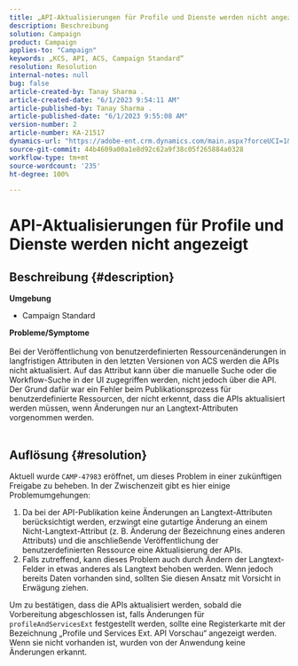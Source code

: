 ```yaml
---
title: „API-Aktualisierungen für Profile und Dienste werden nicht angezeigt“
description: Beschreibung
solution: Campaign
product: Campaign
applies-to: "Campaign"
keywords: „KCS, API, ACS, Campaign Standard“
resolution: Resolution
internal-notes: null
bug: false
article-created-by: Tanay Sharma .
article-created-date: "6/1/2023 9:54:11 AM"
article-published-by: Tanay Sharma .
article-published-date: "6/1/2023 9:55:08 AM"
version-number: 2
article-number: KA-21517
dynamics-url: "https://adobe-ent.crm.dynamics.com/main.aspx?forceUCI=1&pagetype=entityrecord&etn=knowledgearticle&id=066ce93c-6200-ee11-8f6e-6045bd0067ea"
source-git-commit: 44b4609a00a1e8d92c62a9f38c05f265884a0328
workflow-type: tm+mt
source-wordcount: '235'
ht-degree: 100%

---
```


# API-Aktualisierungen für Profile und Dienste werden nicht angezeigt

## Beschreibung {#description}

<b>Umgebung</b>
- Campaign Standard

<b>Probleme/Symptome</b><br><br>Bei der Veröffentlichung von benutzerdefinierten Ressourcenänderungen in langfristigen Attributen in den letzten Versionen von ACS werden die APIs nicht aktualisiert. Auf das Attribut kann über die manuelle Suche oder die Workflow-Suche in der UI zugegriffen werden, nicht jedoch über die API. Der Grund dafür war ein Fehler beim Publikationsprozess für benutzerdefinierte Ressourcen, der nicht erkennt, dass die APIs aktualisiert werden müssen, wenn Änderungen nur an Langtext-Attributen vorgenommen werden.
<br> <br>

## Auflösung {#resolution}


Aktuell wurde `CAMP-47983` eröffnet, um dieses Problem in einer zukünftigen Freigabe zu beheben. In der Zwischenzeit gibt es hier einige Problemumgehungen:

1. Da bei der API-Publikation keine Änderungen an Langtext-Attributen berücksichtigt werden, erzwingt eine gutartige Änderung an einem Nicht-Langtext-Attribut (z. B. Änderung der Bezeichnung eines anderen Attributs) und die anschließende Veröffentlichung der benutzerdefinierten Ressource eine Aktualisierung der APIs.
2. Falls zutreffend, kann dieses Problem auch durch Ändern der Langtext-Felder in etwas anderes als Langtext behoben werden. Wenn jedoch bereits Daten vorhanden sind, sollten Sie diesen Ansatz mit Vorsicht in Erwägung ziehen.


Um zu bestätigen, dass die APIs aktualisiert werden, sobald die Vorbereitung abgeschlossen ist, falls Änderungen für `profileAndServicesExt` festgestellt werden, sollte eine Registerkarte mit der Bezeichnung „Profile und Services Ext. API Vorschau“ angezeigt werden. Wenn sie nicht vorhanden ist, wurden von der Anwendung keine Änderungen erkannt.
